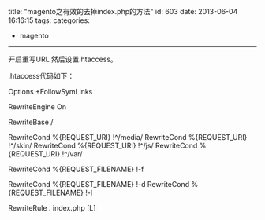 title: "magento之有效的去掉index.php的方法"
id: 603
date: 2013-06-04 16:16:15
tags: 
categories: 
- magento
---

开启重写URL 然后设置.htaccess。

.htaccess代码如下：

Options +FollowSymLinks

RewriteEngine On

RewriteBase /

RewriteCond %{REQUEST_URI} !^/media/
RewriteCond %{REQUEST_URI} !^/skin/
RewriteCond %{REQUEST_URI} !^/js/
RewriteCond %{REQUEST_URI} !^/var/

RewriteCond %{REQUEST_FILENAME} !-f

RewriteCond %{REQUEST_FILENAME} !-d
RewriteCond %{REQUEST_FILENAME} !-l

RewriteRule . index.php [L]